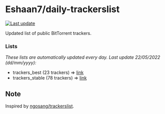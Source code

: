 
# Eshaan7/daily-trackerslist 

[![Last update](https://img.shields.io/badge/Last%20update-22/05/2022-blue.svg)](#)

Updated list of public BitTorrent trackers.

### Lists
*These lists are automatically updated every day. Last update 22/05/2022 (_dd/mm/yyyy_):*

* trackers_best (23 trackers) => [link](https://raw.githubusercontent.com/eshaan7/daily-trackerslist/master/trackers_best.txt)
* trackers_stable (78 trackers) => [link](https://raw.githubusercontent.com/eshaan7/daily-trackerslist/master/trackers_stable.txt)

## Note

Inspired by [ngosang/trackerslist](https://github.com/ngosang/trackerslist).
